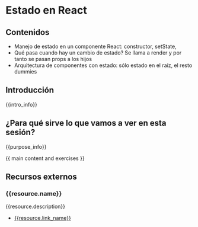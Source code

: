 # Estado en React

## Contenidos
- Manejo de estado en un componente React: constructor, setState,
- Qué pasa cuando hay un cambio de estado? Se llama a render y por tanto se pasan props a los hijos
- Arquitectura de componentes con estado: sólo estado en el raíz, el resto dummies

## Introducción

{{intro_info}}


## ¿Para qué sirve lo que vamos a ver en esta sesión?

{{purpose_info}}


{{ main content and exercises }}


## Recursos externos

### {{resource.name}}

{{resource.description}}

- [{{resource.link_name}}]({{resource.url}})
